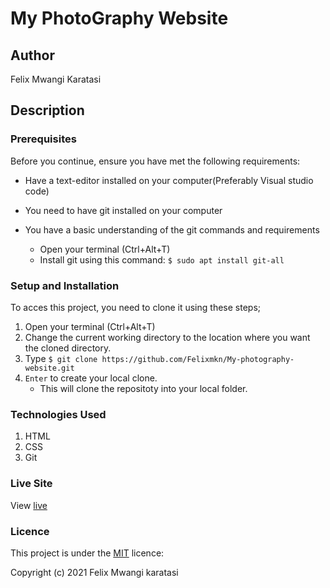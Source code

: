 # My PhotoGraphy Website
## Author
Felix Mwangi Karatasi

## Description


### Prerequisites

Before you continue, ensure you have met the following requirements:

* Have a text-editor installed on your computer(Preferably Visual studio code)
* You need to have git installed on your computer
* You have a basic understanding of the git commands and requirements
    
   -  Open your terminal (Ctrl+Alt+T)
   -  Install git using this command:
        `$ sudo apt install git-all`

### Setup and Installation
To acces this project, you need to clone it using these steps;
1. Open your terminal (Ctrl+Alt+T)
2. Change the current working directory to the location where you want the cloned directory.
3. Type `$ git clone https://github.com/Felixmkn/My-photography-website.git`
4. `Enter` to create your local clone.
    * This will clone the repositoty into your local folder.

### Technologies Used
1. HTML
2. CSS
3. Git

### Live Site
View [live](https://felixmkn.github.io/My-photography-website/)

### Licence
This project is under the  [MIT](LICENSE) licence:<br>

Copyright (c) 2021 Felix Mwangi karatasi